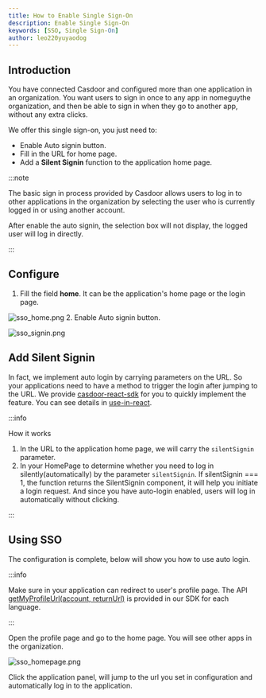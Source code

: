 ```yaml
---
title: How to Enable Single Sign-On
description: Enable Single Sign-On 
keywords: [SSO, Single Sign-On]
author: leo220yuyaodog
---
```


## Introduction

You have connected Casdoor and configured more than one application in an organization. You want users to sign in once 
to any app in nomeguythe organization, and then be able to sign in when they go to another app, without any extra clicks. 

We offer this single sign-on, you just need to:

- Enable Auto signin button.
- Fill in the URL for home page.
- Add a **Silent Signin** function to the application home page.

:::note

The basic sign in process provided by Casdoor allows users to log in to other applications in the organization by 
selecting the user who is currently logged in or using another account. 

After enable the auto signin, the selection box will not display, the logged user will log in directly.

:::

## Configure

1. Fill the field **home**. It can be the application's home page or the login page.

![sso_home.png](/img/how-to-connect/single-sign-on/sso_home.png)
2. Enable Auto signin button.

![sso_signin.png](/img/how-to-connect/single-sign-on/sso_signin.png)

## Add Silent Signin

In fact, we implement auto login by carrying parameters on the URL. So your applications need to have a method to trigger
the login after jumping to the URL. We provide [casdoor-react-sdk](https://github.com/casdoor/casdoor-react-sdk) for you
to quickly implement the feature. You can see details in [use-in-react](https://github.com/casdoor/casdoor-react-sdk#use-in-react).

:::info

How it works

1. In the URL to the application home page, we will carry the `silentSignin` parameter.
2. In your HomePage to determine whether you need to log in silently(automatically) by the parameter `silentSignin`. If
   silentSignin === 1, the function returns the SilentSignin component, it will help you initiate a login request. And since you have
   auto-login enabled, users will log in automatically without clicking.

:::

## Using SSO

The configuration is complete, below will show you how to use auto login. 

:::info

Make sure in your application can redirect to user's profile page. The API [getMyProfileUrl(account, returnUrl)](https://github.com/casdoor/casdoor-js-sdk#get-my-profile-page-url) 
is provided in our SDK for each language.

:::

Open the profile page and go to the home page. You will see other apps in the organization.

![sso_homepage.png](/img/how-to-connect/single-sign-on/sso_homepage.png)

Click the application panel, will jump to the url you set in configuration and automatically log in to the application.
